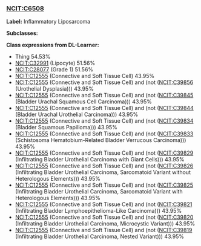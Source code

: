 
### [NCIT:C6508](http://purl.obolibrary.org/obo/NCIT_C6508)
**Label:** Inflammatory Liposarcoma

**Subclasses:** 

**Class expressions from DL-Learner:**

- Thing 54.53%
- [NCIT:C32991](http://purl.obolibrary.org/obo/NCIT_C32991) (Lipocyte) 51.56%
- [NCIT:C28077](http://purl.obolibrary.org/obo/NCIT_C28077) (Grade 1) 51.56%
- [NCIT:C12555](http://purl.obolibrary.org/obo/NCIT_C12555) (Connective and Soft Tissue Cell) 43.95%
- [NCIT:C12555](http://purl.obolibrary.org/obo/NCIT_C12555) (Connective and Soft Tissue Cell) and (not ([NCIT:C39856](http://purl.obolibrary.org/obo/NCIT_C39856) (Urothelial Dysplasia))) 43.95%
- [NCIT:C12555](http://purl.obolibrary.org/obo/NCIT_C12555) (Connective and Soft Tissue Cell) and (not ([NCIT:C39845](http://purl.obolibrary.org/obo/NCIT_C39845) (Bladder Urachal Squamous Cell Carcinoma))) 43.95%
- [NCIT:C12555](http://purl.obolibrary.org/obo/NCIT_C12555) (Connective and Soft Tissue Cell) and (not ([NCIT:C39844](http://purl.obolibrary.org/obo/NCIT_C39844) (Bladder Urachal Urothelial Carcinoma))) 43.95%
- [NCIT:C12555](http://purl.obolibrary.org/obo/NCIT_C12555) (Connective and Soft Tissue Cell) and (not ([NCIT:C39834](http://purl.obolibrary.org/obo/NCIT_C39834) (Bladder Squamous Papilloma))) 43.95%
- [NCIT:C12555](http://purl.obolibrary.org/obo/NCIT_C12555) (Connective and Soft Tissue Cell) and (not ([NCIT:C39833](http://purl.obolibrary.org/obo/NCIT_C39833) (Schistosoma Hematobium-Related Bladder Verrucous Carcinoma))) 43.95%
- [NCIT:C12555](http://purl.obolibrary.org/obo/NCIT_C12555) (Connective and Soft Tissue Cell) and (not ([NCIT:C39829](http://purl.obolibrary.org/obo/NCIT_C39829) (Infiltrating Bladder Urothelial Carcinoma with Giant Cells))) 43.95%
- [NCIT:C12555](http://purl.obolibrary.org/obo/NCIT_C12555) (Connective and Soft Tissue Cell) and (not ([NCIT:C39826](http://purl.obolibrary.org/obo/NCIT_C39826) (Infiltrating Bladder Urothelial Carcinoma, Sarcomatoid Variant without Heterologous Elements))) 43.95%
- [NCIT:C12555](http://purl.obolibrary.org/obo/NCIT_C12555) (Connective and Soft Tissue Cell) and (not ([NCIT:C39825](http://purl.obolibrary.org/obo/NCIT_C39825) (Infiltrating Bladder Urothelial Carcinoma, Sarcomatoid Variant with Heterologous Elements))) 43.95%
- [NCIT:C12555](http://purl.obolibrary.org/obo/NCIT_C12555) (Connective and Soft Tissue Cell) and (not ([NCIT:C39821](http://purl.obolibrary.org/obo/NCIT_C39821) (Infiltrating Bladder Lymphoepithelioma-Like Carcinoma))) 43.95%
- [NCIT:C12555](http://purl.obolibrary.org/obo/NCIT_C12555) (Connective and Soft Tissue Cell) and (not ([NCIT:C39820](http://purl.obolibrary.org/obo/NCIT_C39820) (Infiltrating Bladder Urothelial Carcinoma, Microcystic Variant))) 43.95%
- [NCIT:C12555](http://purl.obolibrary.org/obo/NCIT_C12555) (Connective and Soft Tissue Cell) and (not ([NCIT:C39819](http://purl.obolibrary.org/obo/NCIT_C39819) (Infiltrating Bladder Urothelial Carcinoma, Nested Variant))) 43.95%


